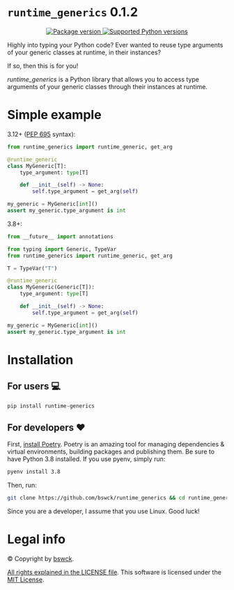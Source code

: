 # `runtime_generics` 0.1.2
<p align="center">
<a href="https://pypi.org/project/runtime_generics" target="_blank">
    <img src="https://img.shields.io/pypi/v/runtime_generics?color=%2334D058&label=PyPI Package" alt="Package version">
</a>
<a href="https://pypi.org/project/runtime_generics" target="_blank">
    <img src="https://img.shields.io/pypi/pyversions/runtime_generics.svg?label=Python" alt="Supported Python versions">
</a>
</p>

Highly into typing your Python code? Ever wanted to reuse type arguments of your generic classes at runtime, in their instances?

If so, then this is for you!

_runtime_generics_ is a Python library that allows you to access type arguments of your generic classes through their instances at runtime.

# Simple example
3.12+ ([PEP 695](https://peps.python.org/pep-0695) syntax):
```python
from runtime_generics import runtime_generic, get_arg

@runtime_generic
class MyGeneric[T]:
    type_argument: type[T]

    def __init__(self) -> None:
        self.type_argument = get_arg(self)

my_generic = MyGeneric[int]()
assert my_generic.type_argument is int
```

3.8+:

```python
from __future__ import annotations

from typing import Generic, TypeVar
from runtime_generics import runtime_generic, get_arg

T = TypeVar("T")

@runtime_generic
class MyGeneric(Generic[T]):
    type_argument: type[T]

    def __init__(self) -> None:
        self.type_argument = get_arg(self)

my_generic = MyGeneric[int]()
assert my_generic.type_argument is int
```

# Installation

## For users 💻
```bash
pip install runtime-generics
```

## For developers ❤️
First, [install Poetry](https://python-poetry.org/docs/#installation).
Poetry is an amazing tool for managing dependencies & virtual environments, building packages and publishing them.
Be sure to have Python 3.8 installed. If you use pyenv, simply run:
```bash
pyenv install 3.8
```

Then, run:
```bash
git clone https://github.com/bswck/runtime_generics && cd runtime_generics && ./install && poetry shell
```

Since you are a developer, I assume that you use Linux.
Good luck!

# Legal info
© Copyright by [bswck](https://github.com/bswck).

[All rights explained in the LICENSE file](/LICENSE).
This software is licensed under the [MIT License](https://opensource.org/licenses/MIT).
